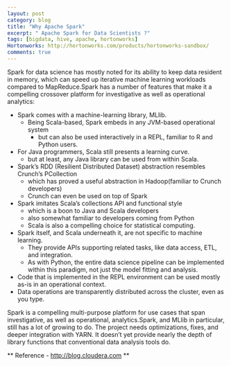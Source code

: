 ```yaml
---
layout: post
category: blog
title: "Why Apache Spark"
excerpt: " Apache Spark for Data Scientists ?"
tags: [bigdata, hive, apache, hortonworks]
Hortonworks: http://hortonworks.com/products/hortonworks-sandbox/
comments: true
---
```


Spark for data science has mostly noted for its ability to keep data resident in memory, which can speed up iterative machine learning workloads compared to MapReduce.Spark has a number of features that make it a compelling crossover platform for investigative as well as operational analytics:

* Spark comes with a machine-learning library, MLlib.
    + Being Scala-based, Spark embeds in any JVM-based operational system
        - but can also be used interactively in a REPL, familiar to R and Python users.
* For Java programmers, Scala still presents a learning curve.
    -  but at least, any Java library can be used from within Scala.
* Spark’s RDD (Resilient Distributed Dataset) abstraction resembles Crunch’s PCollection
    - which has proved a useful abstraction in Hadoop(familiar to Crunch developers) 
    - Crunch can even be used on top of Spark
* Spark imitates Scala’s collections API and functional style
    - which is a boon to Java and Scala developers
    - also somewhat familiar to developers coming from Python
    - Scala is also a compelling choice for statistical computing.
* Spark itself, and Scala underneath it, are not specific to machine learning. 
    - They provide APIs supporting related tasks, like data access, ETL, and integration. 
    - As with Python, the entire data science pipeline can be implemented within this paradigm, not just the model fitting and analysis.
* Code that is implemented in the REPL environment can be used mostly as-is in an operational context.
* Data operations are transparently distributed across the cluster, even as you type.

Spark is a compelling multi-purpose platform for use cases that span investigative, as well as operational, analytics.Spark, and MLlib in particular, still has a lot of growing to do. The project needs optimizations, fixes, and deeper integration with YARN. It doesn’t yet provide nearly the depth of library functions that conventional data analysis tools do.

** Reference - http://blog.cloudera.com **

